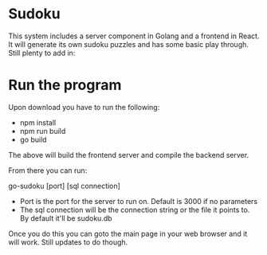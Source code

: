 # Sudoku

This system includes a server component in Golang and a frontend in React. It will generate its own sudoku puzzles and has some basic play through. Still plenty to add in:

# Run the program

Upon download you have to run the following:

- npm install
- npm run build
- go build

The above will build the frontend server and compile the backend server.

From there you can run:

go-sudoku [port] [sql connection]

- Port is the port for the server to run on. Default is 3000 if no parameters
- The sql connection will be the connection string or the file it points to. By default it'll be sudoku.db

Once you do this you can goto the main page in your web browser and it will work. Still updates to do though.
